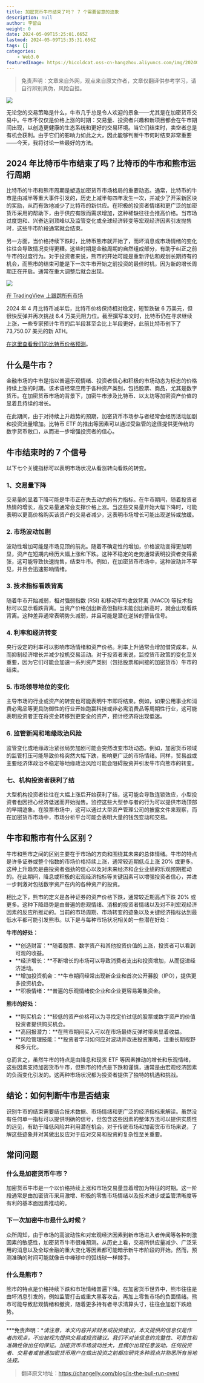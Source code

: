 ```yaml
---
title: 加密货币牛市结束了吗？ 7 个需要留意的迹象
description: null
author: 李留白
weight: 0
date: 2024-05-09T15:25:01.665Z
lastmod: 2024-05-09T15:35:31.656Z
tags: []
categories:
    - Web3.0
featuredImage: https://hicoldcat.oss-cn-hangzhou.aliyuncs.com/img/202405092329996.png
---
```


>免责声明：文章来自外网，观点来自原文作者，文章仅翻译供参考学习，请自行辨别真伪，风险自担。

![](https://hicoldcat.oss-cn-hangzhou.aliyuncs.com/img/202405092329996.jpeg)

无论您的交易策略是什么，牛市几乎总是令人欢迎的景象——尤其是在加密货币交易中。牛市不仅仅是价格上涨的时期：交易量、投资者兴趣和新项目都会在牛市期间出现，以创造更健康的生态系统和更好的交易环境。当它们结束时，卖空者总是有机会获利。由于它们的影响力如此之大，因此能够判断牛市何时结束非常重要——今天，我将讨论一些最好的方法。

## 2024 年比特币牛市结束了吗？比特币的牛市和熊市运行周期

比特币的牛市和熊市周期是塑造加密货币市场格局的重要动态。通常，比特币的牛市是由减半等重大事件引发的，历史上减半每四年发生一次，并减少了开采新区块的奖励，从而有效地减少了比特币的新供应。在积极的投资者情绪和更广泛的加密货币采用的帮助下，由于供应有限而需求增加，这种稀缺往往会推高价格。当市场过度饱和、兴奋达到顶峰以及监管变化或全球经济转变等宏观经济因素引发抛售时，这些牛市阶段通常就会结束。

另一方面，当价格持续下跌时，比特币熊市就开始了，而坏消息或市场情绪的变化往往会导致情况变得更糟。这些时期是金融周期的自然组成部分，有助于纠正之前牛市的过度行为。对于投资者来说，熊市的开始可能是重新评估和规划长期持有的机会，而熊市的结束可能是下一次牛市开始之前投资的最佳时机，因为新的增长周期正在开启。通常在重大调整后就会出现。

![](https://hicoldcat.oss-cn-hangzhou.aliyuncs.com/img/202405092326879.png)

[在 TradingView 上跟踪所有市场](https://www.tradingview.com/?utm_source=changelly.com&utm_medium=widget_new&utm_campaign=symbol-overview)

2024 年 4 月比特币减半后，比特币价格保持相对稳定，短暂跌破 6 万美元，但很快反弹并再次挑战 6.4 万美元阻力位。截至撰写本文时，比特币仍在寻求继续上涨，一些专家预计牛市的后半段甚至会比上半段更好，此前比特币创下了 73,750.07 美元的新 ATH。

[在这里查看我们的比特币价格预测](https://changelly.com/blog/bitcoin-price-prediction/)。

## 什么是牛市？ 

金融市场的牛市是指以普遍乐观情绪、投资者信心和积极的市场动态为标志的价格持续上涨的时期。该术语经常应用于各种资产类别，包括股票、商品，尤其是数字货币。在加密货币市场的背景下，加密牛市涉及比特币、以太坊等加密资产价值的显着且持续的增长。 

在此期间，由于对持续上升趋势的预期，加密货币市场参与者经常会经历活动加剧和投资流量增加。比特币 ETF 的推出等因素可以通过受监管的途径提供更传统的数字货币敞口，从而进一步增强投资者的信心。

## 牛市结束时的 7 个信号

以下七个关键指标可以表明市场状况从看涨转向看跌的转变。

### 1、交易量下降

交易量的显着下降可能是牛市正在失去动力的有力指标。在牛市期间，随着投资者热情的增长，高交易量通常会支撑价格上涨。当这些交易量开始大幅下降时，可能表明以更高价格购买该资产的交易者减少，这表明市场增长可能出现逆转或放缓。

### 2. 市场波动加剧

波动性增加可能是市场见顶的前兆。随着不确定性的增加，价格波动变得更加明显，资产在短期内经历大幅上涨和下跌。这种不稳定的走势通常表明投资者变得紧张，这可能导致快速抛售，结束牛市。例如，在加密货币市场中，这种波动并不罕见，并且会迅速影响情绪。

### 3. 技术指标看跌背离

随着牛市开始减弱，相对强弱指数 (RSI) 和移动平均收敛背离 (MACD) 等技术指标可以显示看跌背离。当资产价格创出新高但指标未能创出新高时，就会出现看跌背离。这种差异通常表明势头减弱，并且可能是潜在逆转的警告信号。

### 4. 利率和经济转变

央行设定的利率可以影响市场情绪和资产价格。利率上升通常会增加借贷成本，从而抑制经济增长并减少投机交易活动。对于投资者来说，监控货币政策的变化至关重要，因为它们可能会加速一系列资产类别（包括股票和间接的加密货币）牛市的结束。

### 5. 市场领导地位的变化

主导市场的行业或资产的转变也可能表明牛市即将结束。例如，如果公用事业和消费必需品等更具防御性的行业开始跑赢科技或非必需消费品等周期性行业，这可能表明投资者正在将资金转移到更安全的资产，预计经济将出现低迷。

### 6. 监管新闻和地缘政治风险

监管变化或地缘政治紧张局势加剧可能会突然改变市场动态。例如，加密货币领域的监管打压可能导致价格突然大幅下跌，影响更广泛的市场情绪。同样，贸易战或主要经济体政治不稳定等地缘政治风险可能会阻碍投资并引发牛市向熊市的转变。

### 七、机构投资者获利了结

大型机构投资者往往在大幅上涨后开始获利了结，这可能会导致连锁效应，小型投资者也因担心经济低迷而开始抛售。监控这些大型参与者的行为可以提供市场顶部的早期迹象。在股票市场中，这可以通过大型资产管理公司的披露文件来观察，而在加密货币市场中，市场分析平台可能会表明大量的钱包变动和交易。

## 牛市和熊市有什么区别？

牛市和熊市之间的区别主要在于市场的方向和围绕其未来的总体情绪。牛市的特点是许多证券或整个指数的市场价格持续上涨，通常较近期低点上涨 20% 或更多。这种上升趋势是由投资者强劲的信心以及对未来经济和企业业绩的乐观预期推动的。在此期间，降息或积极的宏观经济指标等关键因素可以增强投资者信心，并进一步刺激对包括数字资产在内的各种资产的投资。

相比之下，熊市的定义是各种证券的资产价格下跌，通常较近期高点下跌 20% 或更多。这种下降趋势是由普遍的悲观情绪、消极的投资者情绪以及对不利宏观经济因素的反应所推动的。当前的市场周期、市场转变的迹象以及关键经济指标达到最低水平都可能引发熊市。以下是与每种市场状况相关的一些潜在好处：

**牛市的好处：**

- **创造财富：**随着股票、数字资产和其他投资价值的上涨，投资者可以看到可观的收益。
- **经济增长：**不断增长的市场可以导致消费者支出和投资增加，从而促进经济活动。
- **增加投资机会：**牛市期间经常出现新企业和首次公开募股（IPO），提供更多投资机会。
- **积极情绪：**普遍的乐观情绪使企业和企业更容易筹集资金。

**熊市的好处：**

- **购买机会：**较低的资产价格可以为寻找定价过低的股票或数字资产的价值投资者提供购买机会。
- **高回报潜力：**在熊市期间买入可以在市场最终反弹时带来显着收益。
- **风险管理技能：**投资者学习如何应对波动并改进投资策略，注重长期视野和多元化。

总而言之，虽然牛市的特点是由降息和现货 ETF 等因素推动的增长和乐观情绪，这些因素支持加密货币牛市，但熊市的特点是下跌和谨慎，通常是由宏观经济因素的负面变化引发的。这两种市场状况都为投资者提供了独特的机遇和挑战。

## 结论：如何判断牛市是否结束

识别牛市的结束需要结合技术数据、市场情绪和更广泛的经济指标来解读。虽然没有任何单一指标可以提供明确的信号，但包含这些因素的整体方法可以提供实质性的远见，有助于降低风险并利用潜在机会。对于传统市场和加密货币市场来说，了解这些迹象并对其做出反应对于应对交易和投资的复杂性至关重要。

## 常问问题

### 什么是加密货币牛市？

加密货币牛市是一个以价格持续上涨和市场交易量显着增加为特征的时期。这一阶段通常是由加密货币采用激增、积极的零售市场情绪以及技术进步或监管清晰度等有利的基本面因素推动的。

### 下一次加密牛市是什么时候？

众所周知，由于市场的高波动性和对宏观经济因素到新市场进入者传闻等各种刺激因素的敏感性，加密货币牛市很难预测。从历史上看，交易所供应量减少、广泛采用的消息以及全球金融的重大变化等因素都可能暗示新牛市阶段的开始。然而，预测准确的时间可能就像击中棒球中的弧线球一样棘手。

### 什么是熊市？

熊市的特点是价格持续下跌和市场情绪普遍下降。在加密货币世界中，熊市往往是由坏消息引发的，例如监管打击或重大黑客攻击，再加上零售市场的负面情绪。熊市可能导致悲观情绪和撤资，随着更多持有者寻求清算头寸，往往会加剧下跌趋势。

------

***免责声明：**请注意，本文内容并非财务或投资建议。本文提供的信息仅是作者的观点，不应被视为提供交易或投资建议。我们不对该信息的完整性、可靠性和准确性做出任何保证。加密货币市场波动性大，且偶尔出现任意波动。任何投资者、交易者或普通加密货币用户在做出投资之前都应研究多种观点并熟悉所有当地法规。*

>翻译原文地址：https://changelly.com/blog/is-the-bull-run-over/